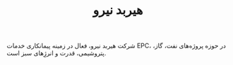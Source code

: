 ﻿---
layout: post
title: هیربد نیرو
name_en: hirbodniroo
company_slug: hirbodniroo
logo: 
cover: 
company_count:
founded:
location: ""
total_review: 
total_interview: 
salary_avg: 
salary_min: 
salary_max: 
rate: 
view_count: 
industry: نفت و گاز
city: تهران, تهران
size_en: S
size: 51-200 نفر
site: http://hirbodniroo.com
---

شرکت هیربد نیرو، فعال در زمینه پیمانکاری خدمات EPC، در حوزه پروژه‌های نفت، گاز، پتروشیمی، قدرت و انرژِ‌های سبز است.

